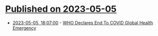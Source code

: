 # [Published on 2023-05-05](index.md)

* [2023-05-05, 18:07:00](https://news.slashdot.org/story/23/05/05/188202/who-declares-end-to-covid-global-health-emergency?utm_source=rss1.0mainlinkanon&utm_medium=feed) - [WHO Declares End To COVID Global Health Emergency](https://news.slashdot.org/story/23/05/05/188202/who-declares-end-to-covid-global-health-emergency?utm_source=rss1.0mainlinkanon&utm_medium=feed)
